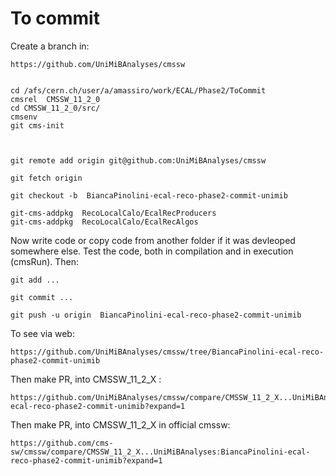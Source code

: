 To commit
====

Create a branch in:

    https://github.com/UniMiBAnalyses/cmssw

    
    cd /afs/cern.ch/user/a/amassiro/work/ECAL/Phase2/ToCommit
    cmsrel  CMSSW_11_2_0
    cd CMSSW_11_2_0/src/
    cmsenv
    git cms-init
    
    
    
    git remote add origin git@github.com:UniMiBAnalyses/cmssw

    git fetch origin

    git checkout -b  BiancaPinolini-ecal-reco-phase2-commit-unimib
       
    git-cms-addpkg  RecoLocalCalo/EcalRecProducers
    git-cms-addpkg  RecoLocalCalo/EcalRecAlgos

    
Now write code or copy code from another folder if it was devleoped somewhere else.
Test the code, both in compilation and in execution (cmsRun).
Then:
    
    git add ...
    
    git commit ...
    
    git push -u origin  BiancaPinolini-ecal-reco-phase2-commit-unimib


To see via web:

    https://github.com/UniMiBAnalyses/cmssw/tree/BiancaPinolini-ecal-reco-phase2-commit-unimib

Then make PR, into CMSSW_11_2_X :

    https://github.com/UniMiBAnalyses/cmssw/compare/CMSSW_11_2_X...UniMiBAnalyses:BiancaPinolini-ecal-reco-phase2-commit-unimib?expand=1
    
Then make PR, into CMSSW_11_2_X in official cmssw:

    https://github.com/cms-sw/cmssw/compare/CMSSW_11_2_X...UniMiBAnalyses:BiancaPinolini-ecal-reco-phase2-commit-unimib?expand=1
    